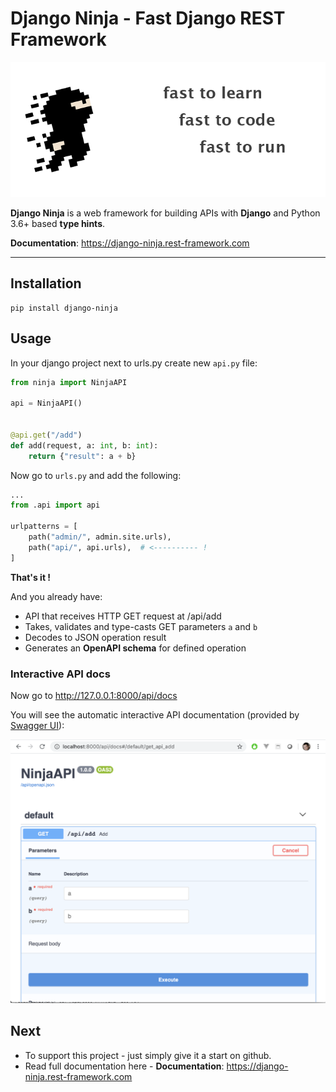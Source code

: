 # Django Ninja - Fast Django REST Framework

![Django Ninja](docs/docs/img/hero.png)

**Django Ninja** is a web framework for building APIs with **Django** and Python 3.6+ based **type hints**.

**Documentation**: https://django-ninja.rest-framework.com

---

## Installation

```
pip install django-ninja
```



## Usage


In your django project next to urls.py create new `api.py` file:

```Python
from ninja import NinjaAPI

api = NinjaAPI()


@api.get("/add")
def add(request, a: int, b: int):
    return {"result": a + b}
```


Now go to `urls.py` and add the following:


```Python hl_lines="3 7"
...
from .api import api

urlpatterns = [
    path("admin/", admin.site.urls),
    path("api/", api.urls),  # <---------- !
]
```

**That's it !**

And you already have:
 - API that receives HTTP GET request at /api/add
 - Takes, validates and type-casts GET parameters `a` and `b`
 - Decodes to JSON operation result
 - Generates an **OpenAPI schema** for defined operation

### Interactive API docs

Now go to <a href="http://127.0.0.1:8000/api/docs" target="_blank">http://127.0.0.1:8000/api/docs</a>

You will see the automatic interactive API documentation (provided by <a href="https://github.com/swagger-api/swagger-ui" target="_blank">Swagger UI</a>):


![Swagger UI](docs/docs/img/index-swagger-ui.png)

## Next

 - To support this project - just simply give it a start on github.
 - Read full documentation here - **Documentation**: https://django-ninja.rest-framework.com
